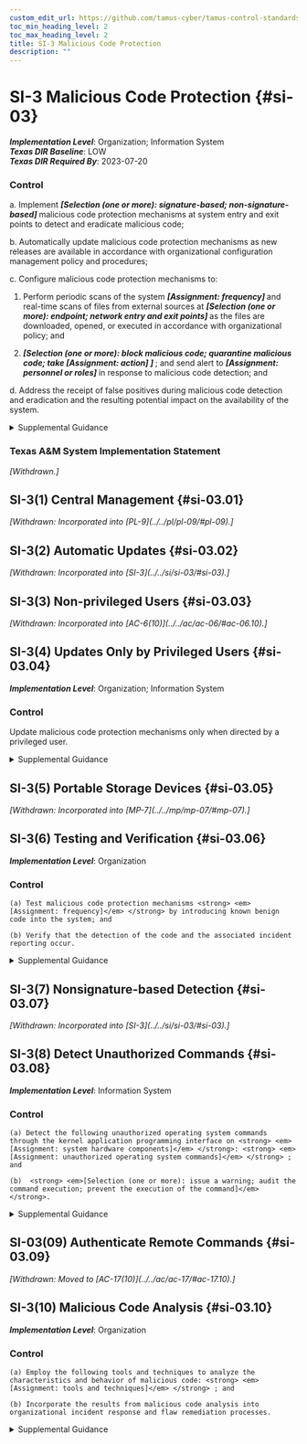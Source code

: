 ```yaml
---
custom_edit_url: https://github.com/tamus-cyber/tamus-control-standards/tree/main/content/tamus.edu/TAMUS_profile.xml
toc_min_heading_level: 2
toc_max_heading_level: 2
title: SI-3 Malicious Code Protection
description: ""
---
```


# SI-3 Malicious Code Protection {#si-03}

_**Implementation Level**_: Organization; Information System\
_**Texas DIR Baseline**_: LOW\
_**Texas DIR Required By**_: 2023-07-20

### Control

a. Implement <strong> <em>[Selection (one or more): signature-based; non-signature-based]</em> </strong> malicious code protection mechanisms at system entry and exit points to detect and eradicate malicious code;

b. Automatically update malicious code protection mechanisms as new releases are available in accordance with organizational configuration management policy and procedures;

c. Configure malicious code protection mechanisms to:

1. Perform periodic scans of the system <strong> <em>[Assignment: frequency]</em> </strong> and real-time scans of files from external sources at <strong> <em>[Selection (one or more): endpoint; network entry and exit points]</em> </strong> as the files are downloaded, opened, or executed in accordance with organizational policy; and

2.  <strong> <em>[Selection (one or more): block malicious code; quarantine malicious code; take <strong> <em>[Assignment: action]</em> </strong> ]</em> </strong> ; and send alert to <strong> <em>[Assignment: personnel or roles]</em> </strong> in response to malicious code detection; and

d. Address the receipt of false positives during malicious code detection and eradication and the resulting potential impact on the availability of the system.

<details>
  <summary>Supplemental Guidance</summary>

System entry and exit points include firewalls, remote access servers, workstations, electronic mail servers, web servers, proxy servers, notebook computers, and mobile devices. Malicious code includes viruses, worms, Trojan horses, and spyware. Malicious code can also be encoded in various formats contained within compressed or hidden files or hidden in files using techniques such as steganography. Malicious code can be inserted into systems in a variety of ways, including by electronic mail, the world-wide web, and portable storage devices. Malicious code insertions occur through the exploitation of system vulnerabilities. A variety of technologies and methods exist to limit or eliminate the effects of malicious code.

</details>

### Texas A&M System Implementation Statement

<prop xmlns="http://csrc.nist.gov/ns/oscal/1.0" name="status" value="withdrawn">
               <em>[Withdrawn.]</em>
            </prop>
         

## SI-3(1) Central Management {#si-03.01}


<prop xmlns="http://csrc.nist.gov/ns/oscal/1.0" name="status" value="withdrawn">
               <em>[Withdrawn: Incorporated into [PL-9](../../pl/pl-09/#pl-09).]</em>
            </prop>
            

## SI-3(2) Automatic Updates {#si-03.02}


<prop xmlns="http://csrc.nist.gov/ns/oscal/1.0" name="status" value="withdrawn">
               <em>[Withdrawn: Incorporated into [SI-3](../../si/si-03/#si-03).]</em>
            </prop>
            

## SI-3(3) Non-privileged Users {#si-03.03}


<prop xmlns="http://csrc.nist.gov/ns/oscal/1.0" name="status" value="withdrawn">
               <em>[Withdrawn: Incorporated into [AC-6(10)](../../ac/ac-06/#ac-06.10).]</em>
            </prop>
            

## SI-3(4) Updates Only by Privileged Users {#si-03.04}

_**Implementation Level**_: Organization; Information System

### Control

Update malicious code protection mechanisms only when directed by a privileged user.

<details>
  <summary>Supplemental Guidance</summary>

Protection mechanisms for malicious code are typically categorized as security-related software and, as such, are only updated by organizational personnel with appropriate access privileges.

</details>

## SI-3(5) Portable Storage Devices {#si-03.05}


<prop xmlns="http://csrc.nist.gov/ns/oscal/1.0" name="status" value="withdrawn">
               <em>[Withdrawn: Incorporated into [MP-7](../../mp/mp-07/#mp-07).]</em>
            </prop>
            

## SI-3(6) Testing and Verification {#si-03.06}

_**Implementation Level**_: Organization

### Control

    (a) Test malicious code protection mechanisms <strong> <em>[Assignment: frequency]</em> </strong> by introducing known benign code into the system; and

    (b) Verify that the detection of the code and the associated incident reporting occur.

<details>
  <summary>Supplemental Guidance</summary>

None.

</details>

## SI-3(7) Nonsignature-based Detection {#si-03.07}


<prop xmlns="http://csrc.nist.gov/ns/oscal/1.0" name="status" value="withdrawn">
               <em>[Withdrawn: Incorporated into [SI-3](../../si/si-03/#si-03).]</em>
            </prop>
            

## SI-3(8) Detect Unauthorized Commands {#si-03.08}

_**Implementation Level**_: Information System

### Control

    (a) Detect the following unauthorized operating system commands through the kernel application programming interface on <strong> <em>[Assignment: system hardware components]</em> </strong>: <strong> <em>[Assignment: unauthorized operating system commands]</em> </strong> ; and

    (b)  <strong> <em>[Selection (one or more): issue a warning; audit the command execution; prevent the execution of the command]</em> </strong>.

<details>
  <summary>Supplemental Guidance</summary>

Detecting unauthorized commands can be applied to critical interfaces other than kernel-based interfaces, including interfaces with virtual machines and privileged applications. Unauthorized operating system commands include commands for kernel functions from system processes that are not trusted to initiate such commands as well as commands for kernel functions that are suspicious even though commands of that type are reasonable for processes to initiate. Organizations can define the malicious commands to be detected by a combination of command types, command classes, or specific instances of commands. Organizations can also define hardware components by component type, component, component location in the network, or a combination thereof. Organizations may select different actions for different types, classes, or instances of malicious commands.

</details>

## SI-03(09) Authenticate Remote Commands {#si-03.09}


<prop xmlns="http://csrc.nist.gov/ns/oscal/1.0" name="status" value="withdrawn">
               <em>[Withdrawn: Moved to [AC-17(10)](../../ac/ac-17/#ac-17.10).]</em>
            </prop>
            

## SI-3(10) Malicious Code Analysis {#si-03.10}

_**Implementation Level**_: Organization

### Control

    (a) Employ the following tools and techniques to analyze the characteristics and behavior of malicious code: <strong> <em>[Assignment: tools and techniques]</em> </strong> ; and

    (b) Incorporate the results from malicious code analysis into organizational incident response and flaw remediation processes.

<details>
  <summary>Supplemental Guidance</summary>

The use of malicious code analysis tools provides organizations with a more in-depth understanding of adversary tradecraft (i.e., tactics, techniques, and procedures) and the functionality and purpose of specific instances of malicious code. Understanding the characteristics of malicious code facilitates effective organizational responses to current and future threats. Organizations can conduct malicious code analyses by employing reverse engineering techniques or by monitoring the behavior of executing code.

</details>

